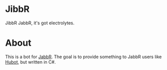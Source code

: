 JibbR
=====

JibbR JabbR, it's got electrolytes.

About
=====

This is a bot for [JabbR](https://github.com/davidfowl/JabbR). The goal is to provide something to JabbR users like [Hubot](https://github.com/github/hubot), but written in C#.